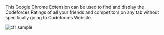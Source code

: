 This Google Chrome Extension can be used to find and display the Codeforces Ratings of all your friends and competitors on any tab without specifically going to Codeforces Website.


![cfr sample](https://user-images.githubusercontent.com/96977199/175775733-ff39fdec-ff28-409b-9367-bc86a8c1a382.png)

